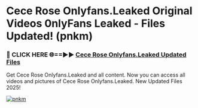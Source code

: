 # Cece Rose Onlyfans.Leaked Original Videos 0nlyFans Leaked - Files Updated! (pnkm)

<h3>🔴 CLICK HERE 🌐==►► <a href="https://tinyurl.com/ehrbuxhb" rel="nofollow">Cece Rose Onlyfans.Leaked Updated Files</a></h3>

Get Cece Rose Onlyfans.Leaked and all content. Now you can access all videos and pictures of Cece Rose Onlyfans.Leaked. New Updated Files 2025!

[![pnkm](https://i.imgur.com/lVYEuWS.gif)](https://tinyurl.com/ehrbuxhb)
